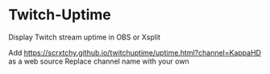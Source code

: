 # Twitch-Uptime #

Display Twitch stream uptime in OBS or Xsplit

Add https://scrxtchy.github.io/twitchuptime/uptime.html?channel=KappaHD as a web source
Replace channel name with your own
